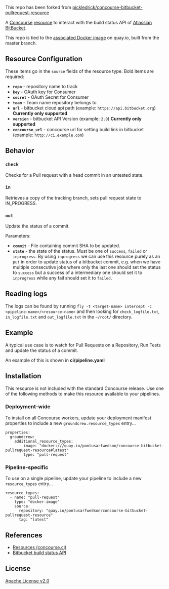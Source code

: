 This repo has been forked from [pickledrick/concourse-bitbucket-pullrequest-resource](http://www.github.com/pickledrick/concourse-bitbucket-pullrequest-resource)

A [Concourse](http://concourse.ci/) [resource](http://concourse.ci/resources.html) to interact with the build status API of [Atlassian BitBucket](https://bitbucket.org).

This repo is tied to the [associated Docker image](quay.io/pickledrick/concourse-bitbucket-pullrequest-resource) on quay.io, built from the master branch.
## Resource Configuration


These items go in the `source` fields of the resource type. Bold items are required:
 * **`repo`** - repository name to track
 * **`key`** - OAuth key for Consumer
 * **`secret`** - OAuth Secret for Consumer
 * **`team`** - Team name repository belongs to
 * **`url`** - bitbucket cloud api path (example: `https://api.bitbucket.org`) **Currently only supported**
 * **`version`** - bitbucket API Version (example: `2.0`) **Currently only supported**
 * **`concourse_url`** - concourse url for setting build link in bitbucket (example: `http://ci.example.com`)



## Behavior


### `check`

Checks for a Pull request with a head commit in an untested state.


### `in`

Retrieves a copy of the tracking branch, sets pull request state to IN_PROGRESS.

### `out`

Update the status of a commit.

Parameters:

 * **`commit`** - File containing commit SHA to be updated.
 * **`state`** - the state of the status. Must be one of `success`, `failed` or `inprogress`. By using `inprogress` we can use this resource purely as an `put` in order to update status of a bitbucket commit, e.g. when we have multiple consecutive jobs where only the last one should set the status to `success` but a success of a intermediary one should set it to `inprogress` while any fail should set it to `failed`.

## Reading logs
The logs can be found by running `fly -t <target-name> intercept -c <pipeline-name>/<resource-name>` and then looking for `check_logfile.txt`, `in_logfile.txt` and `out_logfile.txt` in the `~/root/` directory.

## Example

A typical use case is to watch for Pull Requests on a Repository, Run Tests and update the status of a commit.

An example of this is shown in **ci/pipeline.yaml**

## Installation

This resource is not included with the standard Concourse release. Use one of the following methods to make this resource available to your pipelines.


### Deployment-wide

To install on all Concourse workers, update your deployment manifest properties to include a new `groundcrew.resource_types` entry...

    properties:
      groundcrew:
        additional_resource_types:
          - image: "docker:///quay.io/pontusarfwedson/concourse-bitbucket-pullrequest-resource#latest"
            type: "pull-request"                   

### Pipeline-specific

To use on a single pipeline, update your pipeline to include a new `resource_types` entry...

    resource_types:
      - name: "pull-request"
        type: "docker-image"
        source:
          repository: "quay.io/pontusarfwedson/concourse-bitbucket-pullrequest-resource"
          tag: "latest"


## References

 * [Resources (concourse.ci)](https://concourse.ci/resources.html)
 * [Bitbucket build status API](https://confluence.atlassian.com/bitbucket/use-the-bitbucket-cloud-rest-apis-222724129.html)

## License

[Apache License v2.0]('./LICENSE')
